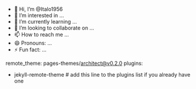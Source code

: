 - 👋 Hi, I’m @Italo1956
- 👀 I’m interested in ...
- 🌱 I’m currently learning ...
- 💞️ I’m looking to collaborate on ...
- 📫 How to reach me ...
- 😄 Pronouns: ...
- ⚡ Fun fact: ...

<!---
Italo1956/Italo1956 is a ✨ special ✨ repository because its `README.md` (this file) appears on your GitHub profile.
You can click the Preview link to take a look at your changes.
--->

remote_theme: pages-themes/architect@v0.2.0
plugins:
- jekyll-remote-theme # add this line to the plugins list if you already have one
